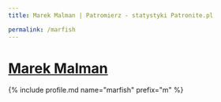 ```yaml
---
title: Marek Malman | Patromierz - statystyki Patronite.pl

permalink: /marfish
---
```


# [Marek Malman](https://patronite.pl/marfish)

{% include profile.md name="marfish" prefix="m" %}

